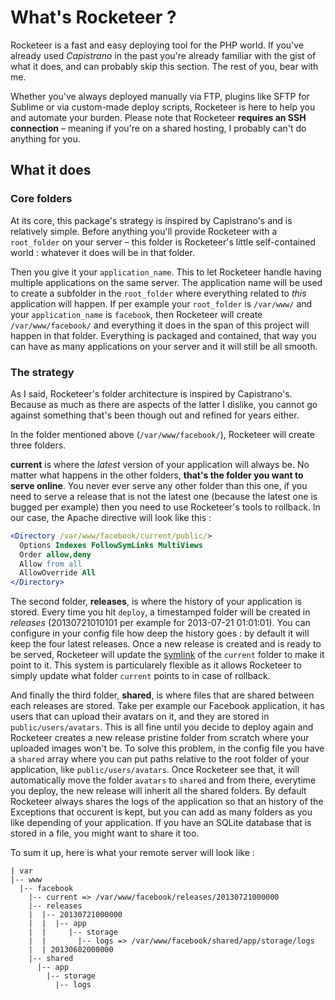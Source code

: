 # What's Rocketeer ?

Rocketeer is a fast and easy deploying tool for the PHP world. If you've already used *Capistrano* in the past you're already familiar with the gist of what it does, and can probably skip this section. The rest of you, bear with me.

Whether you've always deployed manually via FTP, plugins like SFTP for Sublime or via custom-made deploy scripts, Rocketeer is here to help you and automate your burden.
Please note that Rocketeer **requires an SSH connection** – meaning if you're on a shared hosting, I probably can't do anything for you.

## What it does

### Core folders

At its core, this package's strategy is inspired by Capistrano's and is relatively simple.
Before anything you'll provide Rocketeer with a `root_folder` on your server – this folder is Rocketeer's little self-contained world : whatever it does will be in that folder.

Then you give it your `application_name`. This to let Rocketeer handle having multiple applications on the same server. The application name will be used to create a subfolder in the `root_folder` where everything related to _this_ application will happen.
If per example your `root_folder` is `/var/www/` and your `application_name` is `facebook`, then Rocketeer will create `/var/www/facebook/` and everything it does in the span of this project will happen in that folder.
Everything is packaged and contained, that way you can have as many applications on your server and it will still be all smooth.

### The strategy

As I said, Rocketeer's folder architecture is inspired by Capistrano's. Because as much as there are aspects of the latter I dislike, you cannot go against something that's been though out and refined for years either.

In the folder mentioned above (`/var/www/facebook/`), Rocketeer will create three folders.

**current** is where the _latest_ version of your application will always be. No matter what happens in the other folders, **that's the folder you want to serve online**. You never ever serve any other folder than this one, if you need to serve a release that is not the latest one (because the latest one is bugged per example) then you need to use Rocketeer's tools to rollback.
In our case, the Apache directive will look like this :

```apache
<Directory /var/www/facebook/current/public/>
  Options Indexes FollowSymLinks MultiViews
  Order allow,deny
  Allow from all
  AllowOverride All
</Directory>
```

The second folder, **releases**, is where the history of your application is stored. Every time you hit `deploy`, a timestamped folder will be created in _releases_ (20130721010101 per example for 2013-07-21 01:01:01). You can configure in your config file how deep the history goes : by default it will keep the four latest releases.
Once a new release is created and is ready to be served, Rocketeer will update the [symlink](http://en.wikipedia.org/wiki/Symbolic_link) of the `current` folder to make it point to it. This system is particularely flexible as it allows Rocketeer to simply update what folder `current` points to in case of rollback.

And finally the third folder, **shared**, is where files that are shared between each releases are stored. Take per example our Facebook application, it has users that can upload their avatars on it, and they are stored in `public/users/avatars`. This is all fine until you decide to deploy again and Rocketeer creates a new release pristine folder from scratch where your uploaded images won't be.
To solve this problem, in the config file you have a `shared` array where you can put paths relative to the root folder of your application, like `public/users/avatars`. Once Rocketeer see that, it will automatically move the folder `avatars` to `shared` and from there, everytime you deploy, the new release will inherit all the shared folders.
By default Rocketeer always shares the logs of the application so that an history of the Exceptions that occurent is kept, but you can add as many folders as you like depending of your application. If you have an SQLite database that is stored in a file, you might want to share it too.

To sum it up, here is what your remote server will look like :

```
| var
|-- www
  |-- facebook
    |-- current => /var/www/facebook/releases/20130721000000
    |-- releases
    |  |-- 20130721000000
    |  |  |-- app
    |  |     |-- storage
    |  |       |-- logs => /var/www/facebook/shared/app/storage/logs
    |  | 20130602000000
    |-- shared
      |-- app
        |-- storage
          |-- logs
```